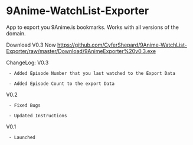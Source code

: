 # 9Anime-WatchList-Exporter
App to export you 9Anime.is bookmarks. Works with all versions of the domain.


Download V0.3 Now
https://github.com/CyferShepard/9Anime-WatchList-Exporter/raw/master/Download/9AnimeExporter%20v0.3.exe

ChangeLog:
V0.3 

     - Added Episode Number that you last watched to the Export Data

     - Added Episode Count to the export Data
	 
V0.2 

     - Fixed Bugs

     - Updated Instructions

V0.1 

     - Launched
